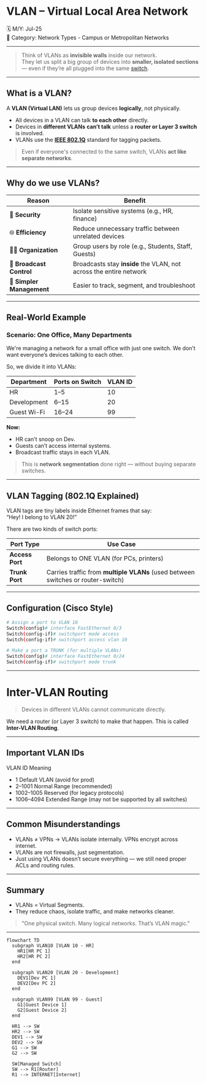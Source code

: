 # VLAN – Virtual Local Area Network

🗓️ M/Y: Jul-25  
📂 Category: Network Types - Campus or Metropolitan Networks

---

> Think of VLANs as **invisible walls** inside our network.  
They let us split a big group of devices into **smaller, isolated sections** — even if they’re all plugged into the same [switch](https://github.com/bwbearr/Field-Notes/blob/0ead0b5f86bc1f5bb658a0220bb1ea0efce6b1be/Networking/3.%20Network%20Hardware%20%26%20Topologies/3.1%20-%20Devices/3.1.3%20-%20Switch.md).

---

## What is a VLAN?

A **VLAN (Virtual LAN)** lets us group devices **logically**, not physically.

- All devices in a VLAN can talk **to each other** directly.
- Devices in **different VLANs** **can’t talk** unless a **router or Layer 3 switch** is involved.
- VLANs use the **[IEEE 802.1Q](https://en.wikipedia.org/wiki/IEEE_802.1Q)** standard for tagging packets.

> Even if everyone's connected to the same switch, VLANs **act like separate networks**.

---

## Why do we use VLANs?

| Reason           | Benefit                                                                 |
|------------------|-------------------------------------------------------------------------|
| 🔐 **Security**     | Isolate sensitive systems (e.g., HR, finance)                          |
| 🌐 **Efficiency**   | Reduce unnecessary traffic between unrelated devices                  |
| 🧑‍💻 **Organization** | Group users by role (e.g., Students, Staff, Guests)                   |
| 🚦 **Broadcast Control** | Broadcasts stay **inside** the VLAN, not across the entire network |
| 🧰 **Simpler Management** | Easier to track, segment, and troubleshoot                        |

---

## Real-World Example

### Scenario: One Office, Many Departments

We're managing a network for a small office with just one switch. We don’t want everyone’s devices talking to each other.

So, we divide it into VLANs:

| Department | Ports on Switch | VLAN ID |
|------------|------------------|---------|
| HR         | 1–5              | 10      |
| Development| 6–15             | 20      |
| Guest Wi-Fi| 16–24            | 99      |

 **Now:**
- HR can't snoop on Dev.
- Guests can’t access internal systems.
- Broadcast traffic stays in each VLAN.

> This is **network segmentation** done right — without buying separate switches.

---

## VLAN Tagging (802.1Q Explained)

VLAN tags are tiny labels inside Ethernet frames that say:  
“Hey! I belong to VLAN 20!”

There are two kinds of switch ports:

| Port Type     | Use Case                            |
|---------------|--------------------------------------|
| **Access Port** | Belongs to ONE VLAN (for PCs, printers) |
| **Trunk Port**  | Carries traffic from **multiple VLANs** (used between switches or router-switch) |

---

## Configuration (Cisco Style)

```bash
# Assign a port to VLAN 10
Switch(config)# interface FastEthernet 0/3
Switch(config-if)# switchport mode access
Switch(config-if)# switchport access vlan 10

# Make a port a TRUNK (for multiple VLANs)
Switch(config)# interface FastEthernet 0/24
Switch(config-if)# switchport mode trunk
```

---

# Inter-VLAN Routing

> Devices in different VLANs cannot communicate directly.

We need a router (or Layer 3 switch) to make that happen. This is called **Inter-VLAN Routing**.


---

##  Important VLAN IDs

VLAN ID	Meaning

- 1	Default VLAN (avoid for prod)
- 2–1001	Normal Range (recommended)
- 1002–1005	Reserved (for legacy protocols)
- 1006–4094	Extended Range (may not be supported by all switches)



---

## Common Misunderstandings

- VLANs ≠ VPNs → VLANs isolate internally. VPNs encrypt across internet.
- VLANs are not firewalls, just segmentation.
- Just using VLANs doesn’t secure everything — we still need proper ACLs and routing rules.

---

## Summary

- VLANs = Virtual Segments.
- They reduce chaos, isolate traffic, and make networks cleaner.

>  "One physical switch. Many logical networks. That’s VLAN magic."

---

```mermaid
flowchart TD
  subgraph VLAN10 [VLAN 10 - HR]
    HR1[HR PC 1]
    HR2[HR PC 2]
  end

  subgraph VLAN20 [VLAN 20 - Development]
    DEV1[Dev PC 1]
    DEV2[Dev PC 2]
  end

  subgraph VLAN99 [VLAN 99 - Guest]
    G1[Guest Device 1]
    G2[Guest Device 2]
  end

  HR1 --> SW
  HR2 --> SW
  DEV1 --> SW
  DEV2 --> SW
  G1 --> SW
  G2 --> SW

  SW[Managed Switch]
  SW --> R1[Router]
  R1 --> INTERNET[Internet]
```
